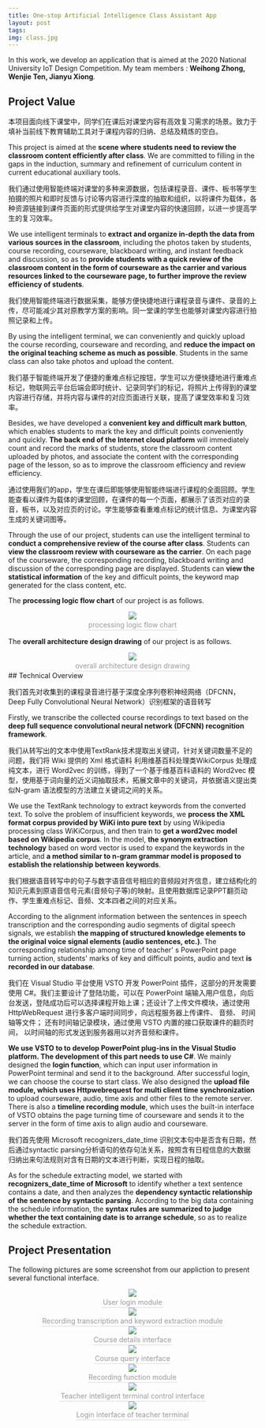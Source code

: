 ```yaml
---
title: One-stop Artificial Intelligence Class Assistant App
layout: post
tags: 
img: class.jpg
---
```


In this work, we develop an application that is aimed at the 2020 National University IoT Design Competition.  My team members : **Weihong Zhong, Wenjie Ten, Jianyu Xiong**.

## Project Value

本项目面向线下课堂中，同学们在课后对课堂内容有高效复习需求的场景。致力于填补当前线下教育辅助工具对于课程内容的归纳、总结及精炼的空白。

This project is aimed at the **scene where students need to review the classroom content efficiently after class**. We are committed to filling in the gaps in the induction, summary and  refinement of curriculum content in current educational auxiliary tools. 

我们通过使用智能终端对课堂的多种来源数据，包括课程录音、课件、板书等学生拍摄的照片和即时反馈与讨论等内容进行深度的抽取和组织，以将课件为载体，各种资源链接到课件页面的形式提供给学生对课堂内容的快速回顾，以进一步提高学生的复习效率。

We use intelligent terminals to **extract and organize in-depth the data from various sources in the classroom**, including the photos taken by students, course recording, courseware, blackboard writing, and instant feedback and discussion, so as to **provide students with a quick review of the classroom content in the form of courseware as the carrier and various resources linked to the courseware page, to further improve the review efficiency of students**.

我们使用智能终端进行数据采集，能够方便快捷地进行课程录音与课件、录音的上传，尽可能减少其对原教学方案的影响。同一堂课的学生也能够对课堂内容进行拍照记录和上传。

By using the intelligent terminal, we can conveniently and quickly upload the course recording, courseware and recording, and **reduce the impact on the original teaching scheme as much as possible**. Students in the same class can also take photos and upload the content.

我们基于智能终端开发了便捷的重难点标记按钮，学生可以方便快捷地进行重难点标记，物联网云平台后端会即时统计、记录同学们的标记，将照片上传得到的课堂内容进行存储，并将内容与课件的对应页面进行关联，提高了课堂效率和复习效率。

Besides, we have developed a **convenient key and difficult mark button**, which enables students to mark the key and difficult points conveniently and quickly. **The back end of the Internet cloud platform** will immediately count and record the marks of students, store the classroom content uploaded by photos, and associate the content with the corresponding page of the lesson, so as to improve the classroom efficiency and review efficiency.

通过使用我们的app，学生在课后即能够使用智能终端进行课程的全面回顾。学生能查看以课件为载体的课堂回顾，在课件的每一个页面，都展示了该页对应的录音，板书，以及对应页的讨论。学生能够查看重难点标记的统计信息、为课堂内容生成的关键词图等。

Through the use of our project, students can use the intelligent terminal to **conduct a comprehensive review of the course after class**. Students can **view the classroom review with courseware as the carrier**. On each page of the courseware, the corresponding recording, blackboard writing and discussion of the corresponding page are displayed. Students can **view the statistical information** of the key and difficult points, the keyword map generated for the class content, etc.

The **processing logic flow chart** of our project is as follows.
<center>
<img src="{{site.baseurl}}/assets/img/logic_1.png "  /><br>
<div style="color:orange; border-bottom: 1px solid #d9d9d9;
    display: inline-block;
    color: #999;
    padding: 2px;">processing logic flow chart</div>
</center>

The **overall architecture design drawing** of our project is as follows.
<center>
<img src="{{site.baseurl}}/assets/img/logic_2.png "  /><br>
<div style="color:orange; border-bottom: 1px solid #d9d9d9;
    display: inline-block;
    color: #999;
    padding: 2px;">overall architecture design drawing</div>
</center>
## Technical Overview


我们首先对收集到的课程录音进行基于深度全序列卷积神经网络（DFCNN，Deep Fully Convolutional Neural Network）识别框架的语音转写

Firstly, we transcribe the collected course recordings to text based on the **deep full sequence convolutional neural network (DFCNN) recognition framework**.

我们从转写出的文本中使用TextRank技术提取出关键词，针对关键词数量不足的问题，我们将 Wiki 提供的 Xml 格式语料 利用维基百科处理类WikiCorpus 处理成纯文本，进行 Word2vec 的训练，得到了一个基于维基百科语料的 Word2vec 模型，使用基于词向量的近义词抽取技术，拓展文章中的关键词，并依据语义提出类似N-gram 语法模型的方法建立关键词之间的关系。

We use the TextRank technology to extract keywords from the converted text. To solve the problem of insufficient keywords, we **process the XML format corpus provided by WiKi into pure text** by using Wikipedia processing class WiKiCorpus, and then train to **get a word2vec model based on Wikipedia corpus**. In the model, **the synonym extraction technology** based on word vector is used to expand the keywords in the article, and **a method similar to n-gram grammar model is proposed to establish the relationship between keywords**.

我们根据语音转写中的句子与数字语音信号相应的音频段对齐信息，建立结构化的知识元素到原语音信号元素(音频句子等)的映射。且使用数据库记录PPT翻页动作、学生重难点标记、音频、文本四者之间的对应关系。

According to the alignment information between the sentences in speech transcription and the corresponding audio segments of digital speech signals, we establish **the mapping of structured knowledge elements to the original voice signal elements (audio sentences, etc.)**. The corresponding relationship among time of teacher' s PowerPoint page turning action, students' marks of key and difficult points, audio and text **is recorded in our database**.

我们在 Visual  Studio 平台使用 VSTO 开发 PowerPoint 插件，这部分的开发需要使用 C#。我们主要设计了登陆功能，可以在 PowerPoint 端输入用户信息，向后台发送，登陆成功后可以选择课程开始上课；还设计了上传文件模块，通过使用HttpWebRequest 进行多客户端时间同步，向远程服务器上传课件、 音频、 时间轴等文件； 还有时间轴记录模块，通过使用 VSTO 内置的接口获取课件的翻页时间， 以时间轴的形式发送到服务器用以对齐音频和课件。

**We use VSTO to to develop PowerPoint plug-ins in the Visual Studio platform. The development of this part needs to use C#**. We mainly designed the **login function**, which can input user information in PowerPoint terminal and send it to the background. After successful  login, we can choose the course to start class. We also designed the  **upload file module, which uses Httpwebrequest for multi client time synchronization** to upload courseware, audio, time axis and other files  to the remote server. There is also a **timeline recording module**, which  uses the built-in interface of VSTO obtains the page turning time of  courseware and sends it to the server in the form of time axis to align  audio and courseware. 

我们首先使用 Microsoft  recognizers_date_time 识别文本句中是否含有日期，然后通过syntactic parsing分析语句的依存句法关系，按照含有日程信息的大数据归纳出来句法规则对含有日期的文本进行判断，实现日程的抽取。

As for the schedule extracting model, we started with **recognizers_date_time of Microsoft** to identify whether a text sentence contains a date, and then analyzes the **dependency syntactic relationship of the sentence by syntactic parsing**. According to the big data containing the schedule information, the **syntax rules are summarized to judge whether the text containing date is to arrange schedule**, so as to realize the schedule extraction.

## Project Presentation
The following pictures are some screenshot from our appliction to present several functional interface.
<center>
<img src="{{site.baseurl}}/assets/img/User login module.JPG " /><br>
<div style="color:orange; border-bottom: 1px solid #d9d9d9;
    display: inline-block;
    color: #999;
    padding: 2px;">User login module</div>
</center>

<center>
<img src="{{site.baseurl}}/assets/img/Recording transcription and keyword extraction module.png "  /><br>
<div style="color:orange; border-bottom: 1px solid #d9d9d9;
    display: inline-block;
    color: #999;
    padding: 2px;">Recording transcription and keyword extraction module</div>
</center>

<center>
<img src="{{site.baseurl}}/assets/img/Course details interface.png "  /><br>
<div style="color:orange; border-bottom: 1px solid #d9d9d9;
    display: inline-block;
    color: #999;
    padding: 2px;">Course details interface</div>
</center>

<center>
<img src="{{site.baseurl}}/assets/img/Course query interface.png "  /><br>
<div style="color:orange; border-bottom: 1px solid #d9d9d9;
    display: inline-block;
    color: #999;
    padding: 2px;">Course query interface</div>
</center>

<center>
<img src="{{site.baseurl}}/assets/img/Recording function module.JPG "  /><br>
<div style="color:orange; border-bottom: 1px solid #d9d9d9;
    display: inline-block;
    color: #999;
    padding: 2px;">Recording function module</div>
</center>

<center>
<img src="{{site.baseurl}}/assets/img/Teacher intelligent terminal control interface.png "  /><br>
<div style="color:orange; border-bottom: 1px solid #d9d9d9;
    display: inline-block;
    color: #999;
    padding: 2px;">Teacher intelligent terminal control interface</div>
</center>

<center>
<img src="{{site.baseurl}}/assets/img/Login interface of teacher terminal.png "  /><br>
<div style="color:orange; border-bottom: 1px solid #d9d9d9;
    display: inline-block;
    color: #999;
    padding: 2px;">Login interface of teacher terminal</div>
</center>